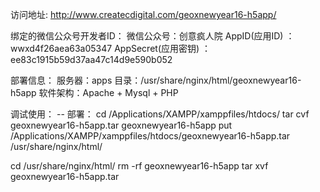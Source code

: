 访问地址: http://www.createcdigital.com/geoxnewyear16-h5app/

绑定的微信公众号开发者ID：
微信公众号：创意疯人院
AppID(应用ID) ：wwxd4f26aea63a05347
AppSecret(应用密钥) ：ee83c1915b59d37aa47c14d9e590b052


部署信息：
服务器：apps
目录：/usr/share/nginx/html/geoxnewyear16-h5app
软件架构：Apache + Mysql + PHP


调试使用：
-- 部署：
cd /Applications/XAMPP/xamppfiles/htdocs/
tar cvf geoxnewyear16-h5app.tar geoxnewyear16-h5app
put /Applications/XAMPP/xamppfiles/htdocs/geoxnewyear16-h5app.tar /usr/share/nginx/html/

cd /usr/share/nginx/html/
rm -rf geoxnewyear16-h5app
tar xvf geoxnewyear16-h5app.tar

